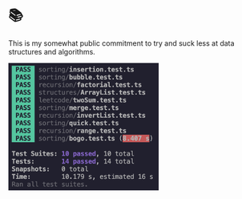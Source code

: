 # 📚 

This is my somewhat public commitment to try and suck less at data structures and algorithms.

<img src="./img/tests.png" width="300">
